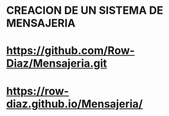 # CREACION DE UN SISTEMA DE MENSAJERIA
# https://github.com/Row-Diaz/Mensajeria.git
# https://row-diaz.github.io/Mensajeria/